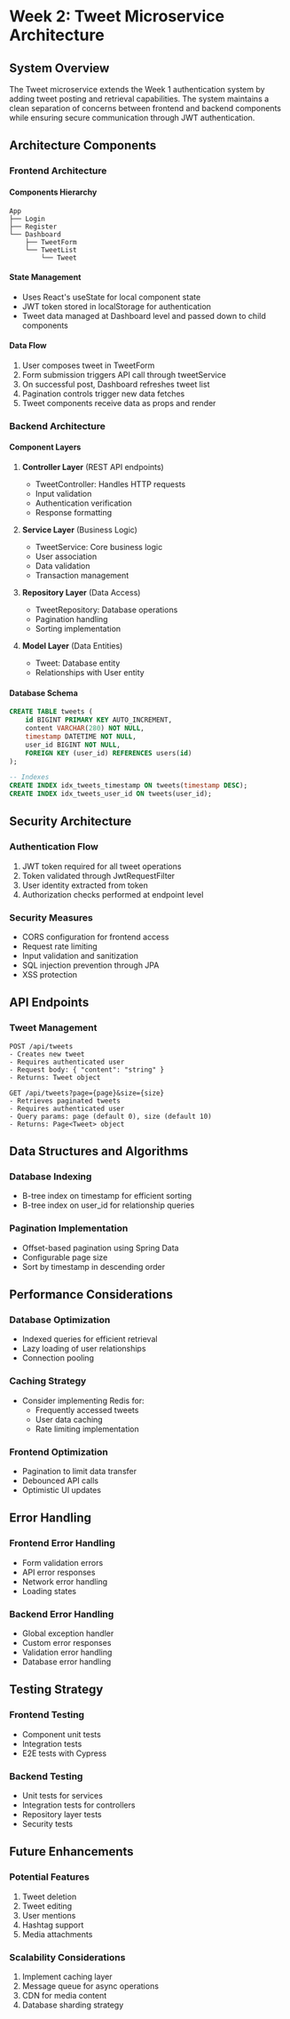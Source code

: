 # Week 2: Tweet Microservice Architecture

## System Overview

The Tweet microservice extends the Week 1 authentication system by adding tweet posting and retrieval capabilities. The system maintains a clean separation of concerns between frontend and backend components while ensuring secure communication through JWT authentication.

## Architecture Components

### Frontend Architecture

#### Components Hierarchy

```
App
├── Login
├── Register
└── Dashboard
    ├── TweetForm
    └── TweetList
        └── Tweet
```

#### State Management

- Uses React's useState for local component state
- JWT token stored in localStorage for authentication
- Tweet data managed at Dashboard level and passed down to child components

#### Data Flow

1. User composes tweet in TweetForm
2. Form submission triggers API call through tweetService
3. On successful post, Dashboard refreshes tweet list
4. Pagination controls trigger new data fetches
5. Tweet components receive data as props and render

### Backend Architecture

#### Component Layers

1. **Controller Layer** (REST API endpoints)

   - TweetController: Handles HTTP requests
   - Input validation
   - Authentication verification
   - Response formatting

2. **Service Layer** (Business Logic)

   - TweetService: Core business logic
   - User association
   - Data validation
   - Transaction management

3. **Repository Layer** (Data Access)

   - TweetRepository: Database operations
   - Pagination handling
   - Sorting implementation

4. **Model Layer** (Data Entities)
   - Tweet: Database entity
   - Relationships with User entity

#### Database Schema

```sql
CREATE TABLE tweets (
    id BIGINT PRIMARY KEY AUTO_INCREMENT,
    content VARCHAR(280) NOT NULL,
    timestamp DATETIME NOT NULL,
    user_id BIGINT NOT NULL,
    FOREIGN KEY (user_id) REFERENCES users(id)
);

-- Indexes
CREATE INDEX idx_tweets_timestamp ON tweets(timestamp DESC);
CREATE INDEX idx_tweets_user_id ON tweets(user_id);
```

## Security Architecture

### Authentication Flow

1. JWT token required for all tweet operations
2. Token validated through JwtRequestFilter
3. User identity extracted from token
4. Authorization checks performed at endpoint level

### Security Measures

- CORS configuration for frontend access
- Request rate limiting
- Input validation and sanitization
- SQL injection prevention through JPA
- XSS protection

## API Endpoints

### Tweet Management

```
POST /api/tweets
- Creates new tweet
- Requires authenticated user
- Request body: { "content": "string" }
- Returns: Tweet object

GET /api/tweets?page={page}&size={size}
- Retrieves paginated tweets
- Requires authenticated user
- Query params: page (default 0), size (default 10)
- Returns: Page<Tweet> object
```

## Data Structures and Algorithms

### Database Indexing

- B-tree index on timestamp for efficient sorting
- B-tree index on user_id for relationship queries

### Pagination Implementation

- Offset-based pagination using Spring Data
- Configurable page size
- Sort by timestamp in descending order

## Performance Considerations

### Database Optimization

- Indexed queries for efficient retrieval
- Lazy loading of user relationships
- Connection pooling

### Caching Strategy

- Consider implementing Redis for:
  - Frequently accessed tweets
  - User data caching
  - Rate limiting implementation

### Frontend Optimization

- Pagination to limit data transfer
- Debounced API calls
- Optimistic UI updates

## Error Handling

### Frontend Error Handling

- Form validation errors
- API error responses
- Network error handling
- Loading states

### Backend Error Handling

- Global exception handler
- Custom error responses
- Validation error handling
- Database error handling

## Testing Strategy

### Frontend Testing

- Component unit tests
- Integration tests
- E2E tests with Cypress

### Backend Testing

- Unit tests for services
- Integration tests for controllers
- Repository layer tests
- Security tests

## Future Enhancements

### Potential Features

1. Tweet deletion
2. Tweet editing
3. User mentions
4. Hashtag support
5. Media attachments

### Scalability Considerations

1. Implement caching layer
2. Message queue for async operations
3. CDN for media content
4. Database sharding strategy
